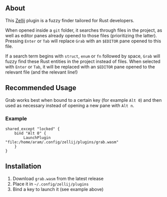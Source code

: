 
## About
This [Zellij][zellij] plugin is a fuzzy finder tailored for Rust developers.

When opened inside a `git` folder, it searches through files in the project, as well as editor panes already opened to those files (prioritizing the latter). Pressing `Enter` or `Tab` will replace `Grab` with an `$EDITOR` pane opened to this file.

If a search term begins with `struct`, `enum` or `fn` followed by space, `Grab` will fuzzy find these Rust entities in the project instead of files. When selected with `Enter` or `Tab`, it will be replaced with an `$EDITOR` pane opened to the relevant file (and the relevant line!)

[zellij]: https://github.com/zellij-org/zellij

## Recommended Usage
Grab works best when bound to a certain key (for example `Alt 0`) and then used as necessary instead of opening a new pane with `Alt n`.

### Example

```kdl
shared_except "locked" {
    bind "Alt 0" {
        LaunchPlugin "file:/home/aram/.config/zellij/plugins/grab.wasm"
    }
}
```

## Installation

1. Download `grab.wasm` from the latest release
2. Place it in `~/.config/zellij/plugins`
3. Bind a key to launch it (see example above)
